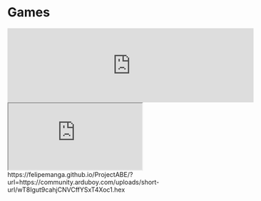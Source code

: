 # Games

<iframe frameborder="0" src="https://itch.io/embed/1219467?linkback=true&amp;bg_color=3c0055&amp;fg_color=f878f0&amp;link_color=f6a71e&amp;border_color=692c9b" width="552" height="167"><a href="https://broskibble.itch.io/echo-beat">Echo-Beat by Broskibble</a></iframe>

<iframe class="pabe" style="" src="https://felipemanga.github.io/ProjectABE/?url=https://community.arduboy.com/uploads/short-url/wT8Igut9cahjCNVCffYSxT4Xoc1.hex"></iframe>
https://felipemanga.github.io/ProjectABE/?url=https://community.arduboy.com/uploads/short-url/wT8Igut9cahjCNVCffYSxT4Xoc1.hex
